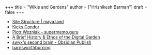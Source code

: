 +++
title = "Wikis and Gardens"
author = ["Hrishikesh Barman"]
draft = false
+++

-   [Site Structure | maya.land](https://maya.land/site-structure/)
-   [Kicks Condor](https://www.kickscondor.com/page2)
-   [Piotr Wozniak - supermemo.guru](https://supermemo.guru/wiki/Piotr_Wozniak)
-   [A Brief History &amp; Ethos of the Digital Garden](https://maggieappleton.com/garden-history)
-   [swyx's second brain - Obsidian Publish](https://publish.obsidian.md/swyx/README)
-   [barnsworthburning](https://barnsworthburning.net/)
